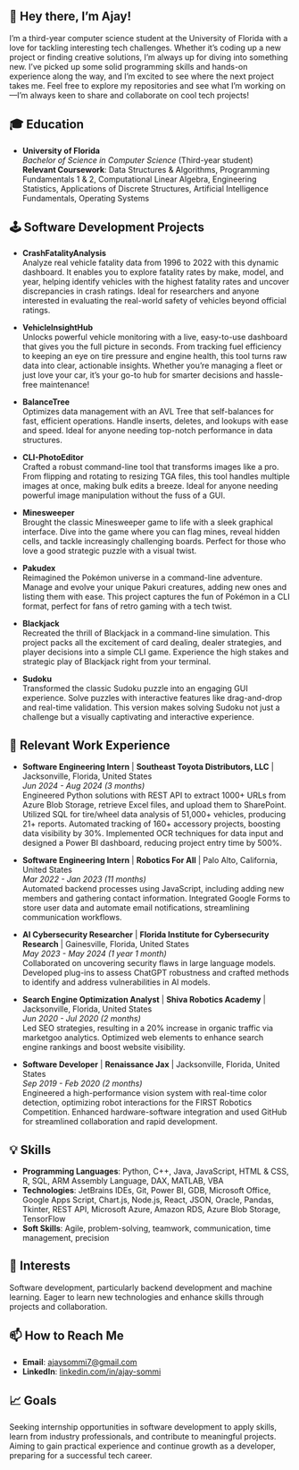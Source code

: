 ## 👋 Hey there, I’m Ajay!

I’m a third-year computer science student at the University of Florida with a love for tackling interesting tech challenges. Whether it’s coding up a new project or finding creative solutions, I’m always up for diving into something new. I’ve picked up some solid programming skills and hands-on experience along the way, and I’m excited to see where the next project takes me. Feel free to explore my repositories and see what I’m working on—I’m always keen to share and collaborate on cool tech projects!

## 🎓 Education

- **University of Florida**  
  *Bachelor of Science in Computer Science* (Third-year student)  
  **Relevant Coursework**: Data Structures & Algorithms, Programming Fundamentals 1 & 2, Computational Linear Algebra, Engineering Statistics, Applications of Discrete Structures, Artificial Intelligence Fundamentals, Operating Systems


## 🕹️ Software Development Projects

- **CrashFatalityAnalysis**  
  Analyze real vehicle fatality data from 1996 to 2022 with this dynamic dashboard. It enables you to explore fatality rates by make, model, and year, helping identify vehicles with the highest fatality rates and uncover discrepancies in crash ratings. Ideal for researchers and anyone interested in evaluating the real-world safety of vehicles beyond official ratings.
  
- **VehicleInsightHub**  
  Unlocks powerful vehicle monitoring with a live, easy-to-use dashboard that gives you the full picture in seconds. From tracking fuel efficiency to keeping an eye on tire pressure and engine health, this tool turns raw data into clear, actionable insights. Whether you’re managing a fleet or just love your car, it’s your go-to hub for smarter decisions and hassle-free maintenance!

- **BalanceTree**  
  Optimizes data management with an AVL Tree that self-balances for fast, efficient operations. Handle inserts, deletes, and lookups with ease and speed. Ideal for anyone needing top-notch performance in data structures.
  
- **CLI-PhotoEditor**  
  Crafted a robust command-line tool that transforms images like a pro. From flipping and rotating to resizing TGA files, this tool handles multiple images at once, making bulk edits a breeze. Ideal for anyone needing powerful image manipulation without the fuss of a GUI.

- **Minesweeper**  
  Brought the classic Minesweeper game to life with a sleek graphical interface. Dive into the game where you can flag mines, reveal hidden cells, and tackle increasingly challenging boards. Perfect for those who love a good strategic puzzle with a visual twist.

- **Pakudex**  
  Reimagined the Pokémon universe in a command-line adventure. Manage and evolve your unique Pakuri creatures, adding new ones and listing them with ease. This project captures the fun of Pokémon in a CLI format, perfect for fans of retro gaming with a tech twist.

- **Blackjack**  
  Recreated the thrill of Blackjack in a command-line simulation. This project packs all the excitement of card dealing, dealer strategies, and player decisions into a simple CLI game. Experience the high stakes and strategic play of Blackjack right from your terminal.

- **Sudoku**  
  Transformed the classic Sudoku puzzle into an engaging GUI experience. Solve puzzles with interactive features like drag-and-drop and real-time validation. This version makes solving Sudoku not just a challenge but a visually captivating and interactive experience.


## 💼 Relevant Work Experience

- **Software Engineering Intern** | **Southeast Toyota Distributors, LLC** | Jacksonville, Florida, United States  
  *Jun 2024 - Aug 2024 (3 months)*  
  Engineered Python solutions with REST API to extract 1000+ URLs from Azure Blob Storage, retrieve Excel files, and upload them to SharePoint. Utilized SQL for tire/wheel data analysis of 51,000+ vehicles, producing 21+ reports. Automated tracking of 160+ accessory projects, boosting data visibility by 30%. Implemented OCR techniques for data input and designed a Power BI dashboard, reducing project entry time by 500%.

- **Software Engineering Intern** | **Robotics For All** | Palo Alto, California, United States  
  *Mar 2022 - Jan 2023 (11 months)*  
  Automated backend processes using JavaScript, including adding new members and gathering contact information. Integrated Google Forms to store user data and automate email notifications, streamlining communication workflows.

- **AI Cybersecurity Researcher** | **Florida Institute for Cybersecurity Research** | Gainesville, Florida, United States  
  *May 2023 - May 2024 (1 year 1 month)*  
  Collaborated on uncovering security flaws in large language models. Developed plug-ins to assess ChatGPT robustness and crafted methods to identify and address vulnerabilities in AI models.

- **Search Engine Optimization Analyst** | **Shiva Robotics Academy** | Jacksonville, Florida, United States  
  *Jun 2020 - Jul 2020 (2 months)*  
  Led SEO strategies, resulting in a 20% increase in organic traffic via marketgoo analytics. Optimized web elements to enhance search engine rankings and boost website visibility.

- **Software Developer** | **Renaissance Jax** | Jacksonville, Florida, United States  
  *Sep 2019 - Feb 2020 (2 months)*  
  Engineered a high-performance vision system with real-time color detection, optimizing robot interactions for the FIRST Robotics Competition. Enhanced hardware-software  integration and used GitHub for streamlined collaboration and rapid development.


## 💡 Skills

- **Programming Languages**: Python, C++, Java, JavaScript, HTML & CSS, R, SQL, ARM Assembly Language, DAX, MATLAB, VBA
- **Technologies**: JetBrains IDEs, Git, Power BI, GDB, Microsoft Office, Google Apps Script, Chart.js, Node.js, React, JSON, Oracle, Pandas, Tkinter, REST API, Microsoft Azure, Amazon RDS, Azure Blob Storage, TensorFlow
- **Soft Skills**: Agile, problem-solving, teamwork, communication, time management, precision

## 👀 Interests

Software development, particularly backend development and machine learning. Eager to learn new technologies and enhance skills through projects and collaboration.

## 📫 How to Reach Me

- **Email**: [ajaysommi7@gmail.com](mailto:ajaysommi7@gmail.com)  
- **LinkedIn**: [linkedin.com/in/ajay-sommi](https://www.linkedin.com/in/ajay-sommi)

## 📈 Goals

Seeking internship opportunities in software development to apply skills, learn from industry professionals, and contribute to meaningful projects. Aiming to gain practical experience and continue growth as a developer, preparing for a successful tech career.

